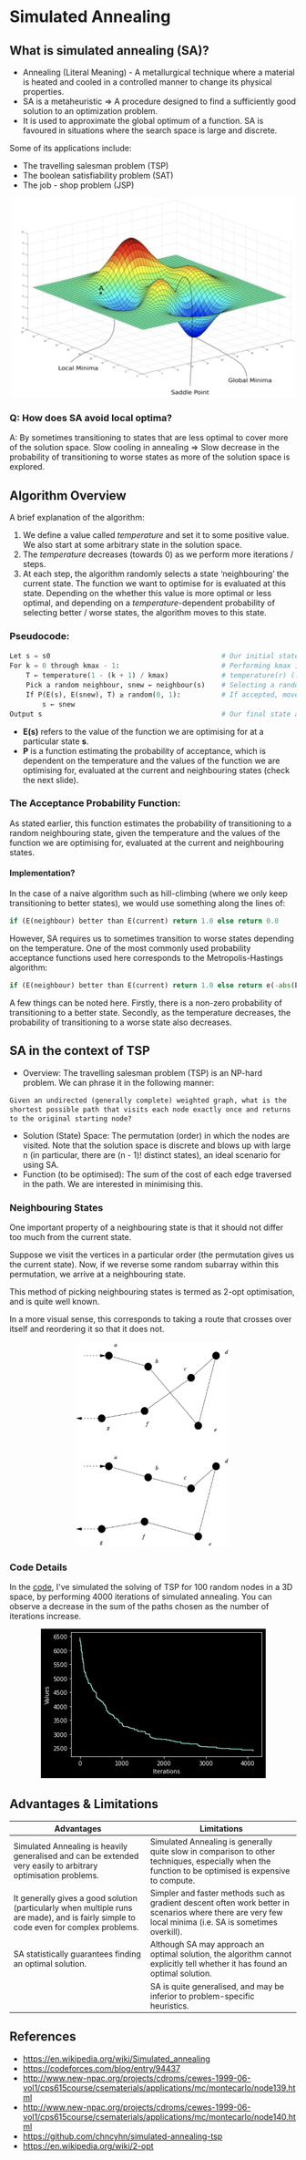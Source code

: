 # Simulated Annealing

## What is simulated annealing (SA)?

* Annealing (Literal Meaning) - A metallurgical technique where a material is heated and cooled in a controlled manner to change its physical properties.
* SA is a metaheuristic ⇒ A procedure designed to find a sufficiently good solution to an optimization problem.
* It is used to approximate the global optimum of a function. SA is favoured in situations where the search space is large and discrete.

Some of its applications include:
* The travelling salesman problem (TSP)
* The boolean satisfiability problem (SAT)
* The job - shop problem (JSP)

<p align ="center">
<img src="images/Optimal.png" width="500" height="350"/>
</p>

### Q: How does SA avoid local optima?

A: By sometimes transitioning to states that are less optimal to cover more of the solution space. 
Slow cooling in annealing ⇒ Slow decrease in the probability of transitioning to worse states as more of the solution space is explored.

## Algorithm Overview

A brief explanation of the algorithm:
1. We define a value called *temperature* and set it to some positive value. We also start at some arbitrary state in the solution space.
2. The *temperature* decreases (towards 0) as we perform more iterations / steps.
3. At each step, the algorithm randomly selects a state ‘neighbouring’ the current state. The function we want to optimise for is evaluated at this state. Depending on the whether this value is more optimal or less optimal, and depending on a *temperature*-dependent probability of selecting better / worse states, the algorithm moves to this state.

### Pseudocode:
```python
Let s = s0                                          # Our initial state.
For k = 0 through kmax - 1:                         # Performing kmax iterations.
    T ← temperature(1 - (k + 1) / kmax)             # temperature(r) (↓ w/ ↓ in r).
    Pick a random neighbour, snew ← neighbour(s)    # Selecting a random neighbouring state.
    If P(E(s), E(snew), T) ≥ random(0, 1):          # If accepted, move to this state.
        s ← snew
Output s                                            # Our final state after kmax iterations.
```

 - **E(s)** refers to the value of the function we are optimising for at a particular state **s**.
 - **P** is a function estimating the probability of acceptance, which is dependent on the temperature and the values of the function we are optimising for, evaluated at the current and neighbouring states (check the next slide).

### The Acceptance Probability Function:

As stated earlier, this function estimates the probability of transitioning to a random neighbouring state, given the temperature and the values of the function we are optimising for, evaluated at the current and neighbouring states.

#### Implementation?

In the case of a naive algorithm such as hill-climbing (where we only keep transitioning to better states), we would use something along the lines of:
```python
if (E(neighbour) better than E(current) return 1.0 else return 0.0
```

However,  SA requires us to sometimes transition to worse states depending on the temperature. One of the most commonly used probability acceptance functions used here corresponds to the Metropolis-Hastings algorithm:
```python
if (E(neighbour) better than E(current) return 1.0 else return e(-abs(E(neighbour) - E(current) / curTemp)
```
A few things can be noted here. Firstly, there is a non-zero probability of transitioning to a better state. Secondly, as the temperature decreases, the probability of transitioning to a worse state also decreases.

## SA in the context of TSP

* Overview: The travelling salesman problem (TSP) is an NP-hard problem. We can phrase it in the following manner: 
```
Given an undirected (generally complete) weighted graph, what is the shortest possible path that visits each node exactly once and returns to the original starting node?
```
* Solution (State) Space: The permutation (order) in which the nodes are visited. Note that the solution space is discrete and blows up with large n (in particular, there are (n - 1)! distinct states), an ideal scenario for using SA.
* Function (to be optimised): The sum of the cost of each edge traversed in the path. We are interested in minimising this.

### Neighbouring States

<p>One important property of a neighbouring state is that it should not differ too much from the current state.</p>

<p>Suppose we visit the vertices in a particular order (the permutation gives us the current state). Now, if we reverse some random subarray within this permutation, we arrive at a neighbouring state.</p>

<p>This method of picking neighbouring states is termed as 2-opt optimisation, and is quite well known.</p>


<p>In a more visual sense, this corresponds to taking a route that crosses over itself and reordering it so that it does not.</p>

<p align ="center">
<img src="images/2-opt.png" width="270" height="360" style="background-color:white;"/>
</p>

### Code Details

In the [code](simulatedAnnealing.ipynb), I've simulated the solving of TSP for 100 random nodes in a 3D space, by performing 4000 iterations of simulated annealing. You can observe a decrease in the sum of the paths chosen as the number of iterations increase.

<p align ="center">
<img src="images/SA.png"/>
</p>

## Advantages & Limitations

| Advantages                                                                                                                             | Limitations                                                                                                                                               |
|----------------------------------------------------------------------------------------------------------------------------------------|-----------------------------------------------------------------------------------------------------------------------------------------------------------|
| Simulated Annealing is heavily generalised and can be extended very easily to arbitrary optimisation problems.                         | Simulated Annealing is generally quite slow in comparison to other techniques, especially when the function to be optimised is expensive to compute.      |
| It generally gives a good solution (particularly when multiple runs are made), and is fairly simple to code even for complex problems. | Simpler and faster methods such as gradient descent often work better in scenarios where there are very few local minima (i.e. SA is sometimes overkill). |
| SA statistically guarantees finding an optimal solution.                                                                               | Although SA may approach an optimal solution, the algorithm cannot explicitly tell whether it has found an optimal solution.                              |
|                                                                                                                                        | SA is quite generalised, and may be inferior to problem-specific heuristics.                                                                              |

## References

* https://en.wikipedia.org/wiki/Simulated_annealing
* https://codeforces.com/blog/entry/94437
* http://www.new-npac.org/projects/cdroms/cewes-1999-06-vol1/cps615course/csematerials/applications/mc/montecarlo/node139.html
* http://www.new-npac.org/projects/cdroms/cewes-1999-06-vol1/cps615course/csematerials/applications/mc/montecarlo/node140.html
* https://github.com/chncyhn/simulated-annealing-tsp
* https://en.wikipedia.org/wiki/2-opt